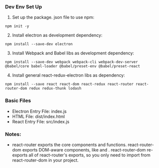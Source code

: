 ### Dev Env Set Up

1.  Set up the package. json file to use npm:

```
npm init -y
```

2.  Install electron as development dependency:

```
npm install --save-dev electron
```

3.  Install Webpack and Babel libs as development dependency:

```
npm install --save-dev webpack webpack-cli webpack-dev-server @babel/core babel-loader @babel/preset-env @babel/preset-react
```

4.  Install general react-redux-electron libs as dependency:

```
npm install --save react react-dom react-redux react-router react-router-dom redux redux-thunk lodash
```

### Basic Files

- Electron Entry File: index.js
- HTML File: dist/index.html
- React Entry File: src/index.js

### Notes:

- react-router exports the core components and functions. react-router-dom exports DOM-aware components, like <Link> and <BrowserRouter>. react-router-dom re-exports all of react-router's exports, so you only need to import from react-router-dom in your project.
